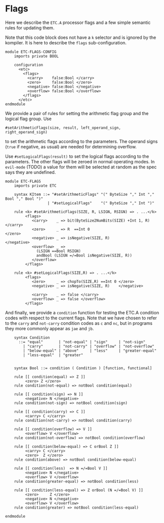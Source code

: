 # Flags

Here we describe the `ETC.A` processor flags and a few simple semantic rules
for updating them.

Note that this code block does not have a `k` selector and is ignored by the
kompiler. It is here to describe the `flags` sub-configuration.

```
module ETC-FLAGS-CONFIG
    imports private BOOL

    configuration
      <etc>
        <flags>
          <carry>    false:Bool </carry>
          <zero>     false:Bool </zero>
          <negative> false:Bool </negative>
          <overflow> false:Bool </overflow>
        </flags>
      </etc>
endmodule
```

We provide a pair of rules for setting the arithmetic flag group and the
logical flag group. Use 
```
#setArithmeticFlags(size, result, left_operand_sign, right_operand_sign)
```
to set the arithmetic flags according to the parameters. The operand signs
(`true` if negative, as usual) are needed for determining overflow.

Use `#setLogicalFlags(result)`
to set the logical flags according to the parameters. The other flags will
be zeroed in normal operating modes. In `evil-mode` (TODO) a value for them
will be selected at random as the spec says they are undefined.

```k
module ETC-FLAGS
    imports private ETC

    syntax KItem ::= "#setArithmeticFlags" "(" ByteSize "," Int "," Bool "," Bool ")"
                   | "#setLogicalFlags"    "(" ByteSize "," Int ")"

    rule <k> #setArithmeticFlags(SIZE, R, LSIGN, RSIGN) => . ...</k>
         <flags>
            <carry>    _ => bit(ByteSize2NumBits(SIZE) +Int 1, R) </carry>
            <zero>     _ => R  ==Int 0                            </zero>
            <negative> _ => isNegative(SIZE, R)                   </negative>
            <overflow> _ =>
              (LSIGN ==Bool RSIGN)
              andBool (LSIGN =/=Bool isNegative(SIZE, R))
            </overflow>
         </flags>

    rule <k> #setLogicalFlags(SIZE,R) => . ...</k>
         <flags>
            <zero>     _ => chopTo(SIZE,R) ==Int 0 </zero>
            <negative> _ => isNegative(SIZE, R)    </negative>
            
            <carry>    _ => false </carry>
            <overflow> _ => false </overflow>
         </flags>
```

And finally, we provide a `condition` function for testing the ETC.A condition
codes with respect to the current flags. Note that we have chosen to refer to
the `carry` and `not-carry` condition codes as `c` and `nc`, but in programs
they more commonly appear as `jae` and `jb`.

```k
    syntax Condition
      ::= "equal"       | "not-equal" | "sign"     | "not-sign"
        | "carry"       | "not-carry" | "overflow" | "not-overflow"
        | "below-equal" | "above"     | "less"     | "greater-equal"
        | "less-equal"  | "greater"


    syntax Bool ::= condition ( Condition ) [function, functional]

    rule [[ condition(equal) => Z ]]
         <zero> Z </zero>
    rule condition(not-equal) => notBool condition(equal)

    rule [[ condition(sign) => N ]]
         <negative> N </negative>
    rule condition(not-sign) => notBool condition(sign)

    rule [[ condition(carry) => C ]]
         <carry> C </carry>
    rule condition(not-carry) => notBool condition(carry)

    rule [[ condition(overflow) => V ]]
         <overflow> V </overflow>
    rule condition(not-overflow) => notBool condition(overflow)

    rule [[ condition(below-equal) => C orBool Z ]]
         <carry> C </carry>
         <zero>  Z </zero>
    rule condition(above) => notBool condition(below-equal)

    rule [[ condition(less)  => N =/=Bool V ]]
         <negative> N </negative>
         <overflow> V </overflow>
    rule condition(greater-equal) => notBool condition(less)

    rule [[ condition(less-equal) => Z orBool (N =/=Bool V) ]]
         <zero>     Z </zero>
         <negative> N </negative>
         <overflow> V </overflow>
    rule condition(greater) => notBool condition(less-equal)
```

```k
endmodule
```
